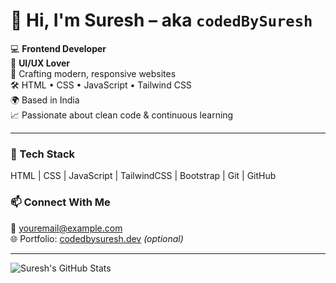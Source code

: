 # 👋 Hi, I'm Suresh – aka `codedBySuresh`

💻 **Frontend Developer**  
🎨 **UI/UX Lover**  
🚀 Crafting modern, responsive websites  
🛠️ HTML • CSS • JavaScript • Tailwind CSS  
🌍 Based in India  
📈 Passionate about clean code & continuous learning

---

### 🧰 Tech Stack
HTML | CSS | JavaScript | TailwindCSS | Bootstrap | Git | GitHub

### 📫 Connect With Me
📧 youremail@example.com  
🌐 Portfolio: [codedbysuresh.dev](https://codedbysuresh.dev) *(optional)*

---

![Suresh's GitHub Stats](https://github-readme-stats.vercel.app/api?username=codedBySuresh&show_icons=true&theme=tokyonight)
